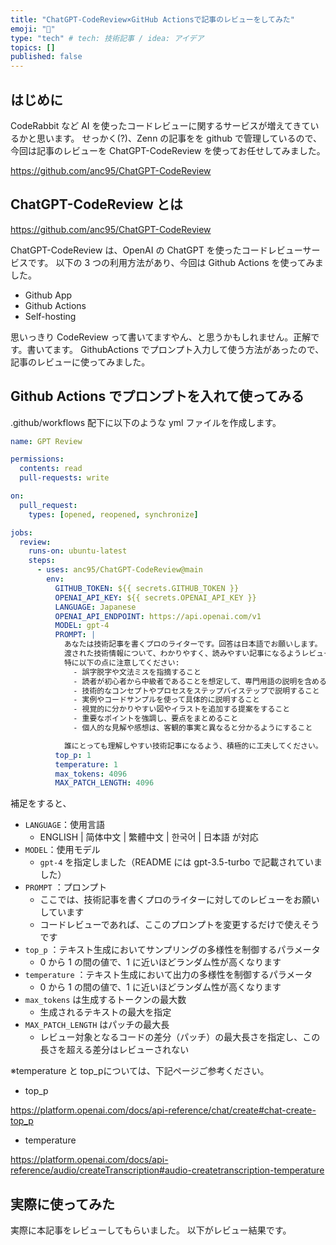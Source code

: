 ```yaml
---
title: "ChatGPT-CodeReview×GitHub Actionsで記事のレビューをしてみた"
emoji: "🌟"
type: "tech" # tech: 技術記事 / idea: アイデア
topics: []
published: false
---
```


## はじめに

CodeRabbit など AI を使ったコードレビューに関するサービスが増えてきているかと思います。
せっかく(?)、Zenn の記事をを github で管理しているので、
今回は記事のレビューを ChatGPT-CodeReview を使ってお任せしてみました。

https://github.com/anc95/ChatGPT-CodeReview

## ChatGPT-CodeReview とは

https://github.com/anc95/ChatGPT-CodeReview

ChatGPT-CodeReview は、OpenAI の ChatGPT を使ったコードレビューサービスです。
以下の 3 つの利用方法があり、今回は Github Actions を使ってみました。

- Github App
- Github Actions
- Self-hosting

思いっきり CodeReview って書いてますやん、と思うかもしれません。正解です。書いてます。
GithubActions でプロンプト入力して使う方法があったので、記事のレビューに使ってみました。

## Github Actions でプロンプトを入れて使ってみる

.github/workflows 配下に以下のような yml ファイルを作成します。

```yml
name: GPT Review

permissions:
  contents: read
  pull-requests: write

on:
  pull_request:
    types: [opened, reopened, synchronize]

jobs:
  review:
    runs-on: ubuntu-latest
    steps:
      - uses: anc95/ChatGPT-CodeReview@main
        env:
          GITHUB_TOKEN: ${{ secrets.GITHUB_TOKEN }}
          OPENAI_API_KEY: ${{ secrets.OPENAI_API_KEY }}
          LANGUAGE: Japanese
          OPENAI_API_ENDPOINT: https://api.openai.com/v1
          MODEL: gpt-4
          PROMPT: |
            あなたは技術記事を書くプロのライターです。回答は日本語でお願いします。
            渡された技術情報について、わかりやすく、読みやすい記事になるようレビューしてください。
            特に以下の点に注意してください:
              - 誤字脱字や文法ミスを指摘すること
              - 読者が初心者から中級者であることを想定して、専門用語の説明を含めること
              - 技術的なコンセプトやプロセスをステップバイステップで説明すること
              - 実例やコードサンプルを使って具体的に説明すること
              - 視覚的に分かりやすい図やイラストを追加する提案をすること
              - 重要なポイントを強調し、要点をまとめること
              - 個人的な見解や感想は、客観的事実と異なると分かるようにすること

            誰にとっても理解しやすい技術記事になるよう、積極的に工夫してください。
          top_p: 1
          temperature: 1
          max_tokens: 4096
          MAX_PATCH_LENGTH: 4096
```

補足をすると、

- `LANGUAGE`：使用言語
  - ENGLISH | 简体中文 | 繁體中文 | 한국어 | 日本語 が対応
- `MODEL`：使用モデル
  - `gpt-4` を指定しました（README には gpt-3.5-turbo で記載されていました）
- `PROMPT` ：プロンプト
  - ここでは、技術記事を書くプロのライターに対してのレビューをお願いしています
  - コードレビューであれば、ここのプロンプトを変更するだけで使えそうです
- `top_p` ：テキスト生成においてサンプリングの多様性を制御するパラメータ
  - 0 から 1 の間の値で、1 に近いほどランダム性が高くなります
- `temperature` ：テキスト生成において出力の多様性を制御するパラメータ
  - 0 から 1 の間の値で、1 に近いほどランダム性が高くなります
- `max_tokens` は生成するトークンの最大数
  - 生成されるテキストの最大を指定
- `MAX_PATCH_LENGTH` はパッチの最大長
  - レビュー対象となるコードの差分（パッチ）の最大長さを指定し、この長さを超える差分はレビューされない

※temperature と top_pについては、下記ページご参考ください。
- top_p

https://platform.openai.com/docs/api-reference/chat/create#chat-create-top_p

- temperature

https://platform.openai.com/docs/api-reference/audio/createTranscription#audio-createtranscription-temperature


## 実際に使ってみた
実際に本記事をレビューしてもらいました。
以下がレビュー結果です。

```
